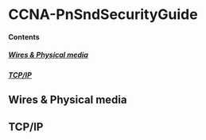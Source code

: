 # CCNA-PnSndSecurityGuide  
#### Contents  
##### [Wires & Physical media ](#wires--physical-media)  
##### [TCP/IP](#tcpip)  
## Wires & Physical media  
## TCP/IP  